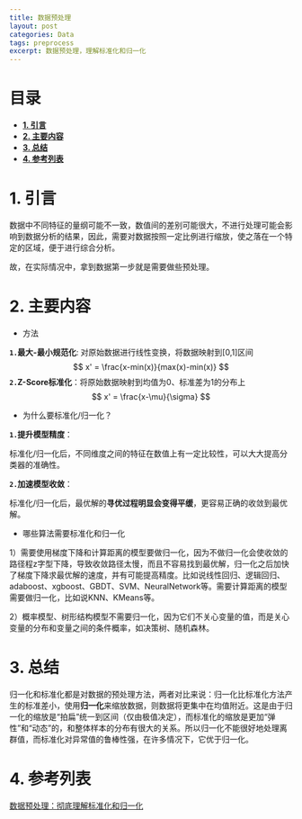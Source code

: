```yaml
---
title: 数据预处理
layout: post
categories: Data
tags: preprocess
excerpt: 数据预处理，理解标准化和归一化
---
```


# 目录 <span id="home">

* **[1. 引言](#1)**
* **[2. 主要内容](#2)**
* **[3. 总结](#3)**
* **[4. 参考列表](#4)**

# 1. 引言 <span id="1">  

数据中不同特征的量纲可能不一致，数值间的差别可能很大，不进行处理可能会影响到数据分析的结果，因此，需要对数据按照一定比例进行缩放，使之落在一个特定的区域，便于进行综合分析。

故，在实际情况中，拿到数据第一步就是需要做些预处理。

# 2. 主要内容<span id="2">  

* 方法

**`1.`最大-最小规范化**: 对原始数据进行线性变换，将数据映射到[0,1]区间
$$
x' = \frac{x-min(x)}{max(x)-min(x)}
$$
**`2.`Z-Score标准化**：将原始数据映射到均值为0、标准差为1的分布上
$$
x' = \frac{x-\mu}{\sigma}
$$


* 为什么要标准化/归一化？

**`1.`提升模型精度**：

标准化/归一化后，不同维度之间的特征在数值上有一定比较性，可以大大提高分类器的准确性。

**`2.`加速模型收敛**：

标准化/归一化后，最优解的**寻优过程明显会变得平缓**，更容易正确的收敛到最优解。



* 哪些算法需要标准化和归一化

1）需要使用梯度下降和计算距离的模型要做归一化，因为不做归一化会使收敛的路径程z字型下降，导致收敛路径太慢，而且不容易找到最优解，归一化之后加快了梯度下降求最优解的速度，并有可能提高精度。比如说线性回归、逻辑回归、adaboost、xgboost、GBDT、SVM、NeuralNetwork等。需要计算距离的模型需要做归一化，比如说KNN、KMeans等。

2）概率模型、树形结构模型不需要归一化，因为它们不关心变量的值，而是关心变量的分布和变量之间的条件概率，如决策树、随机森林。

# 3. 总结 <span id="3">  

归一化和标准化都是对数据的预处理方法，两者对比来说：归一化比标准化方法产生的标准差小，使用**归一化**来缩放数据，则数据将更集中在均值附近。这是由于归一化的缩放是“拍扁”统一到区间（仅由极值决定），而标准化的缩放是更加“弹性”和“动态”的，和整体样本的分布有很大的关系。所以归一化不能很好地处理离群值，而标准化对异常值的鲁棒性强，在许多情况下，它优于归一化。

# 4. 参考列表 <span id="4">  

[数据预处理：彻底理解标准化和归一化](https://towardsdatascience.com/data-transformation-standardisation-vs-normalisation-a47b2f38cec2)



